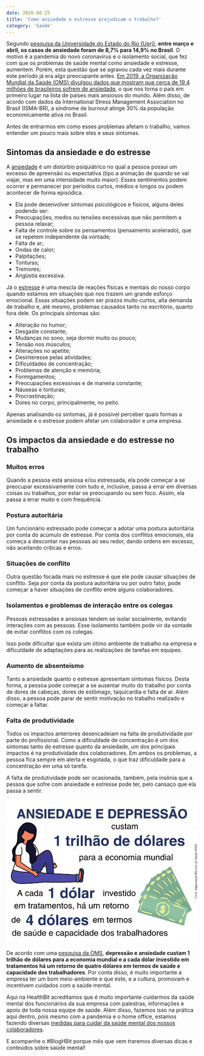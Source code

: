 ```yaml
---
date: 2020-08-25
title: 'Como ansiedade e estresse prejudicam o trabalho?' 
category: 'Saúde'
---
```


Segundo [pesquisa da Universidade do Estado do Rio (Uerj)](https://www.cnnbrasil.com.br/saude/2020/05/09/estudo-indica-aumento-em-casos-de-depressao-durante-isolamento-social), **entre março e abril, os casos de ansiedade foram de 8,7% para 14,9% no Brasil**. O motivo é a pandemia do novo coronavírus e o isolamento social, que fez com que os problemas de saúde mental como ansiedade e estresse, aumentem. Porém, esta questão que se agravou cada vez mais durante este período já era algo preocupante antes. [Em 2019, a Organização Mundial da Saúde (OMS) divulgou dados que mostram que cerca de 19,4 milhões de brasileiros sofrem de ansiedade](https://www.uol.com.br/vivabem/noticias/redacao/2019/10/10/dia-mundial-da-saude-mental-brasil-lidera-ranking-de-depressao-e-ansiedade.htm), o que nos torna o país em primeiro lugar na lista de países mais ansiosos do mundo. Além disso, de acordo com dados da International Stress Management Association no Brasil (ISMA-BR), a síndrome de burnout atinge 30% da população economicamente ativa no Brasil.

Antes de entrarmos em como esses problemas afetam o trabalho, vamos entender um pouco mais sobre eles e seus sintomas.

## Sintomas da ansiedade e do estresse

A [ansiedade](https://hospitalsantamonica.com.br/saude-mental/ansiedade/) é um distúrbio psiquiátrico no qual a pessoa possui um excesso de apreensão ou expectativa (tipo a animação de quando se vai viajar, mas em uma intensidade muito maior). Esses sentimentos podem ocorrer e permanecer por períodos curtos, médios e longos ou podem acontecer de forma episódica.

- Ela pode desenvolver sintomas psicológicos e físicos, alguns deles podendo ser:
- Preocupações, medos ou tensões excessivas que não permitem a pessoa relaxar;
- Falta de controle sobre os pensamentos (pensamento acelerado), que se repetem independente da vontade;
- Falta de ar;
- Ondas de calor;
- Palpitações;
- Tonturas;
- Tremores;
- Angústia excessiva.

Já o [estresse](https://zenklub.com.br/blog/saude-bem-estar/estresse-tudo-que-precisa-saber/) é uma mescla de reações físicas e mentais do nosso corpo quando estamos em situações que nos trazem um grande esforço emocional. Essas situações podem ser prazos muito curtos, alta demanda de trabalho e, até mesmo, problemas causados tanto no escritório, quanto fora dele. Os principais sintomas são:

- Alteração no humor;
- Desgaste constante;
- Mudanças no sono, seja dormir muito ou pouco;
- Tensão nos músculos;
- Alterações no apetite;
- Desinteresse pelas atividades;
- Dificuldades de concentração;
- Problemas de atenção e memória;
- Formigamentos;
- Preocupações excessivas e de maneira constante;
- Náuseas e tonturas;
- Procrastinação;
- Dores no corpo, principalmente, no peito.

Apenas analisando os sintomas, já é possível perceber quais formas a ansiedade e o estresse podem afetar um colaborador e uma empresa.

## Os impactos da ansiedade e do estresse no trabalho

### Muitos erros

Quando a pessoa está ansiosa e/ou estressada, ela pode começar a se preocupar excessivamente com tudo e, inclusive, passa a errar em diversas coisas ou trabalhos, por estar se preocupando ou sem foco. Assim, ela passa a errar muito e com frequência.

### Postura autoritária

Um funcionário estressado pode começar a adotar uma postura autoritária por conta do acúmulo de estresse. Por conta dos conflitos emocionais, ela começa a descontar nas pessoas ao seu redor, dando ordens em excesso, não aceitando críticas e erros.

### Situações de conflito

Outra questão focada mais no estresse é que ele pode causar situações de conflito. Seja por conta da postura autoritária ou por outro fator, pode começar a haver situações de conflito entre alguns colaboradores.

### Isolamentos e problemas de interação entre os colegas

Pessoas estressadas e ansiosas tendem se isolar socialmente, evitando interações com as pessoas. Esse isolamento também pode vir da vontade de evitar conflitos com os colegas.

Isso pode dificultar que exista um ótimo ambiente de trabalho na empresa e dificuldade de adaptações para as realizações de tarefas em equipes.

### Aumento de absenteísmo

Tanto a ansiedade quanto o estresse apresentam sintomas físicos. Desta forma, a pessoa pode começar a se ausentar muito do trabalho por conta de dores de cabeças, dores de estômago, taquicardia e falta de ar. Além disso, a pessoa pode parar de sentir motivação no trabalho realizado e começar a faltar.

### Falta de produtividade

Todos os impactos anteriores desencadeiam na falta de produtividade por parte do profissional. Como a dificuldade de concentração é um dos sintomas tanto do estresse quanto da ansiedade, um dos principais impactos é na produtividade dos colaboradores. Em ambos os problemas, a pessoa fica sempre em alerta e esgotada, o que traz dificuldade para a concentração em uma só tarefa.

A falta de produtividade pode ser ocasionada, também, pela insônia que a pessoa que sofre com ansiedade e estresse pode ter, pelo cansaço que ela passa a sentir.

![Ansiedade](como_estresse_e_ansiedade_prejudicam_o_trabalho.gif)

De acordo com uma [pesquisa da OMS](https://nacoesunidas.org/depressao-e-ansiedade-custam-us1-tri-por-ano-a-economia-global-diz-oms/), **depressão e ansiedade custam 1 trilhão de dólares para a economia mundial e a cada dólar investido em tratamentos há um retorno de quatro dólares em termos de saúde e capacidade dos trabalhadores**. Por conta disso, é muito importante a empresa ter um bom meio-ambiente e que este, e a cultura, promovam e incentivem cuidados com a saúde mental.

Aqui na HealthBit acreditamos que é muito importante cuidarmos da saúde mental dos funcionários da sua empresa com palestras, informações e apoio de toda nossa equipe de saúde. Além disso, fazemos isso na prática aqui dentro, pois mesmo com a pandemia e o home office, estamos fazendo diversas [medidas para cuidar da saúde mental dos nossos colaboradores](https://blog.healthbit.com.br/pandemia-como-a-HealthBit-esta-cuidando-da-saude-mental-dos-funcionarios?utm_campaign=later-linkinbio-healthbitoficial&utm_content=later-6797821&utm_medium=social&utm_source=instagram).

E acompanhe o #BlogHBit porque mês que vem traremos diversas dicas e conteúdos sobre saúde mental!